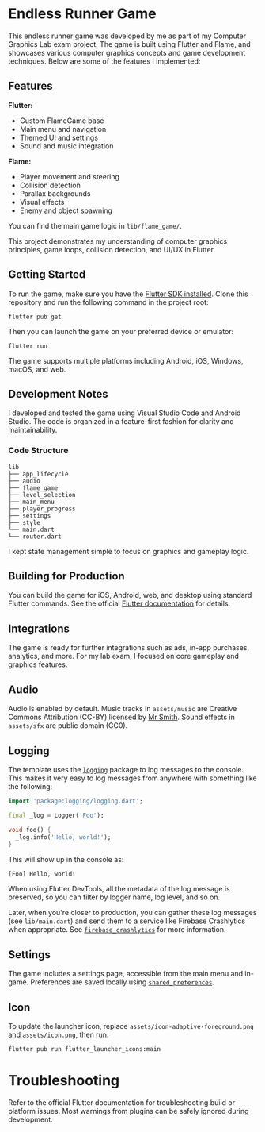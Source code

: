 
# Endless Runner Game

This endless runner game was developed by me as part of my Computer Graphics Lab exam project. The game is built using Flutter and Flame, and showcases various computer graphics concepts and game development techniques. Below are some of the features I implemented:


## Features

**Flutter:**
- Custom FlameGame base
- Main menu and navigation
- Themed UI and settings
- Sound and music integration

**Flame:**
- Player movement and steering
- Collision detection
- Parallax backgrounds
- Visual effects
- Enemy and object spawning

You can find the main game logic in `lib/flame_game/`.

This project demonstrates my understanding of computer graphics principles, game loops, collision detection, and UI/UX in Flutter.



## Getting Started

To run the game, make sure you have the [Flutter SDK installed](https://docs.flutter.dev/get-started/install). Clone this repository and run the following command in the project root:

```shell
flutter pub get
```

Then you can launch the game on your preferred device or emulator:

```shell
flutter run
```



The game supports multiple platforms including Android, iOS, Windows, macOS, and web.



## Development Notes

I developed and tested the game using Visual Studio Code and Android Studio. The code is organized in a feature-first fashion for clarity and maintainability.



### Code Structure

```
lib
├── app_lifecycle
├── audio
├── flame_game
├── level_selection
├── main_menu
├── player_progress
├── settings
├── style
└── main.dart
└── router.dart
```

I kept state management simple to focus on graphics and gameplay logic.



## Building for Production

You can build the game for iOS, Android, web, and desktop using standard Flutter commands. See the official [Flutter documentation](https://docs.flutter.dev/) for details.



## Integrations

The game is ready for further integrations such as ads, in-app purchases, analytics, and more. For my lab exam, I focused on core gameplay and graphics features.



## Audio

Audio is enabled by default. Music tracks in `assets/music` are Creative Commons Attribution (CC-BY) licensed by [Mr Smith](https://freemusicarchive.org/music/mr-smith). Sound effects in `assets/sfx` are public domain (CC0).



## Logging

The template uses the [`logging`](https://pub.dev/packages/logging) package
to log messages to the console. This makes it very easy to log messages
from anywhere with something like the following:

```dart
import 'package:logging/logging.dart';

final _log = Logger('Foo');

void foo() {
  _log.info('Hello, world!');
}
```

This will show up in the console as:

```text
[Foo] Hello, world!
```

When using Flutter DevTools, all the metadata of the log message is preserved,
so you can filter by logger name, log level, and so on.

Later, when you're closer to production, you can gather these log messages
(see `lib/main.dart`) and send them to a service like Firebase Crashlytics
when appropriate.
See [`firebase_crashlytics`](https://pub.dev/packages/firebase_crashlytics)
for more information.


## Settings

The game includes a settings page, accessible from the main menu and in-game. Preferences are saved locally using [`shared_preferences`](https://pub.dev/packages/shared_preferences).



## Icon

To update the launcher icon, replace `assets/icon-adaptive-foreground.png` and `assets/icon.png`, then run:

```shell
flutter pub run flutter_launcher_icons:main
```



# Troubleshooting

Refer to the official Flutter documentation for troubleshooting build or platform issues. Most warnings from plugins can be safely ignored during development.
